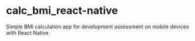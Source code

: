 # calc_bmi_react-native
Simple BMI calculation app for development assessment on mobile devices with React Native
